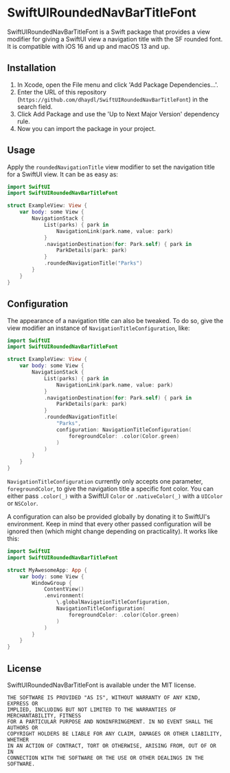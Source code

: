 # SwiftUIRoundedNavBarTitleFont

SwiftUIRoundedNavBarTitleFont is a Swift package that provides a view modifier for giving a SwiftUI view a navigation title with the SF rounded font. It is compatible with iOS 16 and up and macOS 13 and up.

## Installation

1. In Xcode, open the File menu and click 'Add Package Dependencies…'.
2. Enter the URL of this repository (`https://github.com/dhaydl/SwiftUIRoundedNavBarTitleFont`) in the search field.
3. Click Add Package and use the 'Up to Next Major Version' dependency rule.
4. Now you can import the package in your project.

## Usage

Apply the `roundedNavigationTitle` view modifier to set the navigation title for a SwiftUI view. It can be as easy as:

```swift
import SwiftUI
import SwiftUIRoundedNavBarTitleFont

struct ExampleView: View {
    var body: some View {
        NavigationStack {
            List(parks) { park in
                NavigationLink(park.name, value: park)
            }
            .navigationDestination(for: Park.self) { park in
                ParkDetails(park: park)
            }
            .roundedNavigationTitle("Parks")
        }
    }
}
```

## Configuration

The appearance of a navigation title can also be tweaked. To do so, give the view modifier an instance of `NavigationTitleConfiguration`, like:

```swift
import SwiftUI
import SwiftUIRoundedNavBarTitleFont

struct ExampleView: View {
    var body: some View {
        NavigationStack {
            List(parks) { park in
                NavigationLink(park.name, value: park)
            }
            .navigationDestination(for: Park.self) { park in
                ParkDetails(park: park)
            }
            .roundedNavigationTitle(
                "Parks",
                configuration: NavigationTitleConfiguration(
                    foregroundColor: .color(Color.green)
                )
            )
        }
    }
}
```

`NavigationTitleConfiguration` currently only accepts one parameter, `foregroundColor`, to give the navigation title a specific font color. You can either pass `.color(_)` with a SwiftUI `Color` or `.nativeColor(_)` with a `UIColor` or `NSColor`.

A configuration can also be provided globally by donating it to SwiftUI's environment. Keep in mind that every other passed configuration will be ignored then (which might change depending on practicality). It works like this:

```swift
import SwiftUI
import SwiftUIRoundedNavBarTitleFont

struct MyAwesomeApp: App {
    var body: some View {
        WindowGroup {
            ContentView()
            .environment(
                \.globalNavigationTitleConfiguration,
                NavigationTitleConfiguration(
                    foregroundColor: .color(Color.green)
                )
            )
        }
    }
}
```

## License

SwiftUIRoundedNavBarTitleFont is available under the MIT license.

```
THE SOFTWARE IS PROVIDED "AS IS", WITHOUT WARRANTY OF ANY KIND, EXPRESS OR
IMPLIED, INCLUDING BUT NOT LIMITED TO THE WARRANTIES OF MERCHANTABILITY, FITNESS
FOR A PARTICULAR PURPOSE AND NONINFRINGEMENT. IN NO EVENT SHALL THE AUTHORS OR
COPYRIGHT HOLDERS BE LIABLE FOR ANY CLAIM, DAMAGES OR OTHER LIABILITY, WHETHER
IN AN ACTION OF CONTRACT, TORT OR OTHERWISE, ARISING FROM, OUT OF OR IN
CONNECTION WITH THE SOFTWARE OR THE USE OR OTHER DEALINGS IN THE SOFTWARE.
```
